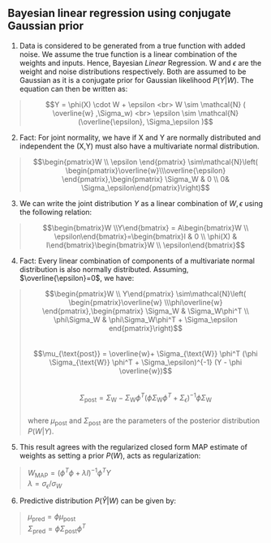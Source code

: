 ## Bayesian linear regression using conjugate Gaussian prior

1. Data is considered to be generated from a true function with added noise. We assume the true function is a linear combination of the weights and inputs. Hence, Bayesian *Linear* Regression. W and $\epsilon$ are the weight and noise distributions respectively. Both are assumed to be Gaussian as it is a conjugate prior for Gaussian likelihood $P(Y|W)$. The equation can then be written as:  
>$$Y = \phi(X) \cdot W + \epsilon <br>
 W \sim \mathcal{N} ( \overline{w} ,\Sigma_w) <br> 
 \epsilon \sim \mathcal{N}(\overline{\epsilon}, \Sigma_\epsilon )$$

2.  Fact: For joint normality, we have if X and Y are normally distributed and independent the (X,Y) must also have a multivariate normal distribution. 
> $$\begin{pmatrix}W \\ \epsilon \end{pmatrix} \sim\mathcal{N}\left( \begin{pmatrix}\overline{w}\\\overline{\epsilon}  \end{pmatrix},\begin{pmatrix} \Sigma_W & 0 \\ 0& \Sigma_\epsilon\end{pmatrix}\right)$$

3. We can write the joint distribution $Y$ as a linear combination of $W,\epsilon$ using the following relation:
> $$\begin{bmatrix}W \\Y\end{bmatrix} = A\begin{bmatrix}W \\ \epsilon\end{bmatrix}=\begin{bmatrix}I & 0 \\ \phi(X) & I\end{bmatrix}\begin{bmatrix}W \\ \epsilon\end{bmatrix}$$

4. Fact: Every linear combination of components of a multivariate normal distribution is also normally distributed. Assuming, $\overline{\epsilon}=0$,  we have: 
> $$\begin{pmatrix}W \\ Y\end{pmatrix} \sim\mathcal{N}\left( \begin{pmatrix}\overline{w} \\\phi\overline{w}  \end{pmatrix},\begin{pmatrix} \Sigma_W & \Sigma_W\phi^T \\ \phi\Sigma_W & \phi\Sigma_W\phi^T + \Sigma_\epsilon end{pmatrix}\right)$$ <br>
$$\mu_{\text{post}} = \overline{w}+ \Sigma_{\text{W}} \phi^T (\phi \Sigma_{\text{W}} \phi^T + \Sigma_\epsilon)^{-1} (Y - \phi \overline{w})$$ <br>
$$\Sigma_{\text{post}} = \Sigma_{\text{W}} - \Sigma_{\text{W}} \phi^T (\phi \Sigma_{\text{W}} \phi^T + \Sigma_\epsilon)^{-1} \phi \Sigma_{\text{W}}$$ <br> 
where $\mu_{\text{post}}$ and $\Sigma_{\text{post}}$ are the parameters of the posterior distribution $P(W|Y)$.

5. This result agrees with the regularized closed form MAP estimate of weights as setting a prior $P(W)$, acts as regularization: 
> $W_{\text{MAP}}= (\phi^T\phi + \lambda I)^{-1}\phi^TY$ <br>
  $\lambda= {\sigma_{\epsilon}}/{\sigma_{W}}$

6. Predictive distribution $P(\hat{Y}|W)$ can  be given by: 
>  $\mu_{\text{pred}}= \phi\mu_{\text{post}}$ <br>
>  $\Sigma_{\text{pred}}= \phi\Sigma_{\text{post}}\phi^T$

